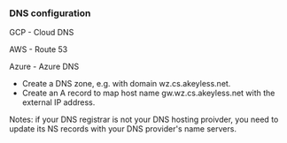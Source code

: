 ### DNS configuration 
GCP - Cloud DNS

AWS - Route 53

Azure -  Azure DNS


- Create a DNS zone, e.g. with domain wz.cs.akeyless.net.
- Create an A record to map host name gw.wz.cs.akeyless.net with the external IP address.

Notes: if  your DNS registrar is not your DNS hosting proivder, you need to 
update its NS records with your DNS provider's name servers.


